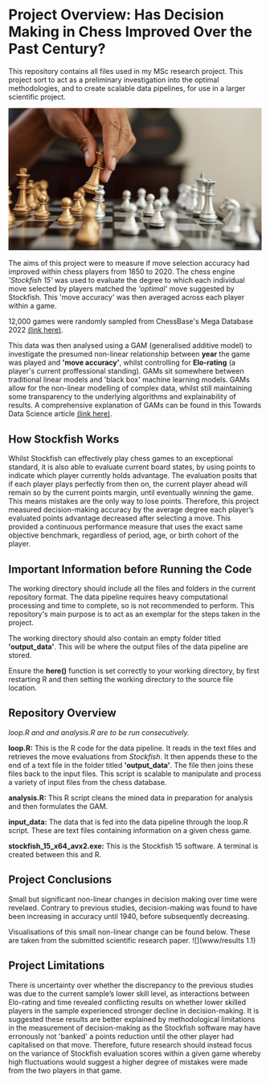 # Project Overview: Has Decision Making in Chess Improved Over the Past Century?
This repository contains all files used in my MSc research project. This project sort to act as a preliminary investigation into the optimal methodologies, and to create scalable data pipelines, for use in a larger scientific project.

![](www/chess-playing-hand.jpeg)

The aims of this project were to measure if move selection accuracy had improved within chess players from 1850 to 2020. The chess engine *'Stockfish 15'* was used to evaluate the degree to which each individual move selected by players matched the *'optimal'* move suggested by Stockfish. This 'move accuracy' was then averaged across each player within a game. 

12,000 games were randomly sampled from ChessBase's Mega Database 2022 [(link here)](https://shop.chessbase.com/en/products/mega_database_2022). 

This data was then analysed using a GAM (generalised additive model) to investigate the presumed non-linear relationship between **year** the game was played and **'move accuracy'**, whilst controlling for **Elo-rating** (a player's current proffessional standing). GAMs sit somewhere between traditional linear models and 'black box' machine learning models. GAMs allow for the non-linear modelling of complex data, whilst still maintaining some transparency to the underlying algorithms and explainability of results. A comprehensive explanation of GAMs can be found in this Towards Data Science article [(link here)](https://towardsdatascience.com/generalised-additive-models-6dfbedf1350a).

## How Stockfish Works
Whilst Stockfish can effectively play chess games to an exceptional standard, it is also able to evaluate current board states, by using points to indicate which player currently holds advantage. The evaluation posits that if each player plays perfectly from then on, the current player ahead will remain so by the current points margin, until eventually winning the game.  This means mistakes are the only way to lose points. Therefore, this project measured decision-making accuracy by the average degree each player’s evaluated points advantage decreased after selecting a move. This provided a continuous performance measure that uses the exact same objective benchmark, regardless of period, age, or birth cohort of the player.

## Important Information before Running the Code
The working directory should include all the files and folders in the current repository format. The data pipeline requires heavy computational processing and time to complete, so is not recommended to perform. This repository's main purpose is to act as an exemplar for the steps taken in the project. 

The working directory should also contain an empty folder titled **'output_data'**. This will be where the output files of the data pipeline are stored.

Ensure the **here()** function is set correctly to your working directory, by first restarting R and then setting the working directory to the source file location. 

## Repository Overview
*loop.R and and analysis.R are to be run consecutively.*

**loop.R:** This is the R code for the data pipeline. It reads in the text files and retrieves the move evaluations from *Stockfish*. It then appends these to the end of a text file in the folder titled **'output_data'**. The file then joins these files back to the input files. This script is scalable to manipulate and process a variety of input files from the chess database.

**analysis.R:** This R script cleans the mined data in preparation for analysis and then formulates the GAM. 

**input_data:** The data that is fed into the data pipeline through the loop.R script. These are text files containing information on a given chess game.

**stockfish_15_x64_avx2.exe:** This is the Stockfish 15 software. A terminal is created between this and R.

## Project Conclusions
Small but significant non-linear changes in decision making over time were revelaed. Contrary to previous studies, decision-making was found to have been increasing in accuracy until 1940, before subsequently decreasing. 

Visualisations of this small non-linear change can be found below. These are taken from the submitted scientific research paper.
![](www/results 1.1)

## Project Limitations
There is uncertainty over whether the discrepancy to the previous studies was due to the current sample’s lower skill level, as interactions between Elo-rating and time revealed conflicting results on whether lower skilled players in the sample experienced stronger decline in decision-making. It is suggested these results are better explained by methodological limitations in the measurement of decision-making as the Stockfish software may have erronously not 'banked' a points reduction until the other player had capitalised on that move. Therefore, future research should instead focus on the variance of Stockfish evaluation scores within a given game whereby high fluctuations would suggest a higher degree of mistakes were made from the two players in that game.
